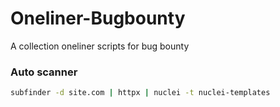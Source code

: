# Oneliner-Bugbounty
A collection  oneliner scripts for bug bounty

### Auto scanner

```bash
subfinder -d site.com | httpx | nuclei -t nuclei-templates
```
